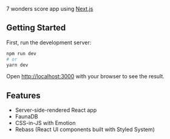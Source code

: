 7 wonders score app using [Next.js](https://nextjs.org/)

## Getting Started

First, run the development server:

```bash
npm run dev
# or
yarn dev
```

Open [http://localhost:3000](http://localhost:3000) with your browser to see the result.

## Features
- Server-side-rendered React app
- FaunaDB
- CSS-in-JS with Emotion
- Rebass (React UI components built with Styled System)





